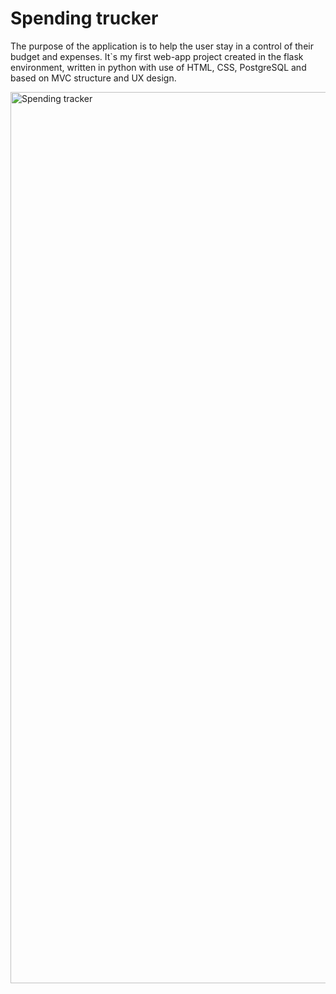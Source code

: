 # Spending trucker


The purpose of the application is to help the user stay in a control of their budget and expenses. It`s my first web-app project created in the flask environment, written in python with use of HTML, CSS, PostgreSQL and based on MVC structure and UX design.






<img width="1426" alt="Spending tracker" src="https://user-images.githubusercontent.com/45738613/164213870-344cdad0-f327-43a2-a1db-4a2364694aa7.png">
